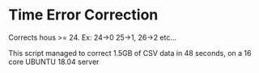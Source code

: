 # Time Error Correction
Corrects hous >= 24. Ex: 24->0 25->1, 26->2 etc...

This script managed to correct 1.5GB of CSV data in 48 seconds, on a 16 core UBUNTU 18.04 server